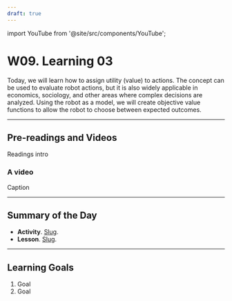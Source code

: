 ```yaml
---
draft: true
---
```


import YouTube from '@site/src/components/YouTube';


# W09. Learning 03
Today, we will learn how to assign utility (value) to actions. The concept can be used to evaluate robot actions, but it is also widely applicable in economics, sociology, and other areas where complex decisions are analyzed. Using the robot as a model, we will create objective value functions to allow the robot to choose between expected outcomes.

---
## Pre-readings and Videos
Readings intro

### A video
<YouTube id="id" />
Caption


---
## Summary of the Day

- **Activity**. [Slug](/teaching/activities/LINK.md).
- **Lesson**. [Slug](/teaching/lessons/LINK.md).

---
## Learning Goals
1. Goal
2. Goal